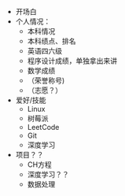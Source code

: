 - 开场白
- 个人情况：
    - 本科情况
    - 本科绩点、排名
    - 英语四六级
    - 程序设计成绩，单独拿出来讲
    - 数学成绩
    - （荣誉称号)
    - （志愿？）
- 爱好/技能
    - Linux
    - 树莓派
    - LeetCode
    - Git
    - 深度学习
- 项目？？
    - CH方程
    - 深度学习？？
    - 数据处理
    